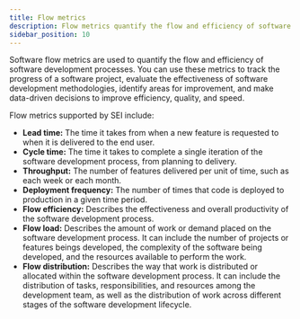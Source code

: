 ```yaml
---
title: Flow metrics
description: Flow metrics quantify the flow and efficiency of software development processes.
sidebar_position: 10
---
```


Software flow metrics are used to quantify the flow and efficiency of software development processes. You can use these metrics to track the progress of a software project, evaluate the effectiveness of software development methodologies, identify areas for improvement, and make data-driven decisions to improve efficiency, quality, and speed.

Flow metrics supported by SEI include:

* **Lead time:** The time it takes from when a new feature is requested to when it is delivered to the end user.
* **Cycle time:** The time it takes to complete a single iteration of the software development process, from planning to delivery.
* **Throughput:** The number of features delivered per unit of time, such as each week or each month.
* **Deployment frequency:** The number of times that code is deployed to production in a given time period.
* **Flow efficiency:** Describes the effectiveness and overall productivity of the software development process.
* **Flow load:** Describes the amount of work or demand placed on the software development process. It can include the number of projects or features beings developed, the complexity of the software being developed, and the resources available to perform the work.
* **Flow distribution:** Describes the way that work is distributed or allocated within the software development process. It can include the distribution of tasks, responsibilities, and resources among the development team, as well as the distribution of work across different stages of the software development lifecycle.
